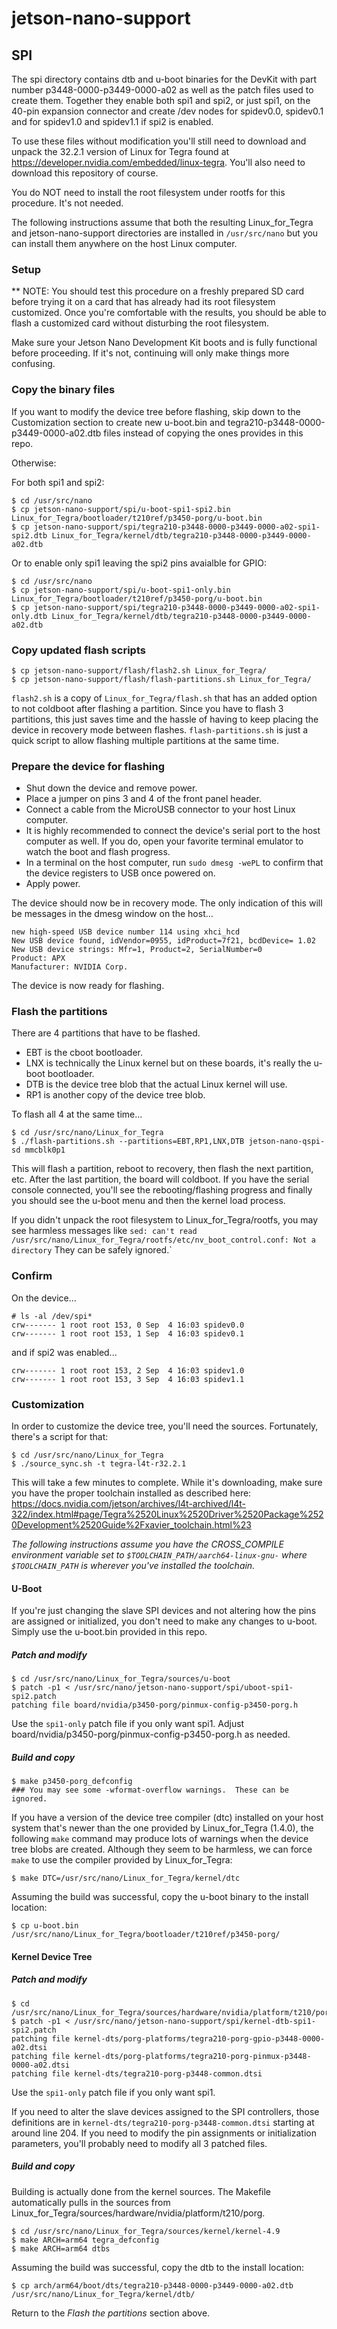 # jetson-nano-support

## SPI

The spi directory contains dtb and u-boot binaries for the DevKit
with part number p3448-0000-p3449-0000-a02 as well as the patch files
used to create them.  Together they enable both spi1 and spi2, or just spi1,
on the 40-pin expansion connector and create /dev nodes for spidev0.0, spidev0.1
and for spidev1.0 and spidev1.1 if spi2 is enabled.

To use these files without modification you'll still need to download
and unpack the 32.2.1 version of Linux for Tegra found at
https://developer.nvidia.com/embedded/linux-tegra.
You'll also need to download this repository of course.

You do NOT need to install the root filesystem under rootfs for
this procedure.  It's not needed.

The following instructions assume that both the resulting
Linux_for_Tegra and jetson-nano-support directories are installed in
`/usr/src/nano` but you can install them anywhere on the host Linux computer.

### Setup

** NOTE: You should test this procedure on a freshly prepared SD card before
trying it on a card that has already had its root filesystem customized.  Once
you're comfortable with the results, you should be able to flash a customized
card without disturbing the root filesystem.

Make sure your Jetson Nano Development Kit boots and is fully
functional before proceeding.  If it's not, continuing will only
make things more confusing.

### Copy the binary files

If you want to modify the device tree before flashing, skip down to the Customization
section to create new u-boot.bin and tegra210-p3448-0000-p3449-0000-a02.dtb
files instead of copying the ones provides in this repo.

Otherwise:

For both spi1 and spi2:
```
$ cd /usr/src/nano
$ cp jetson-nano-support/spi/u-boot-spi1-spi2.bin Linux_for_Tegra/bootloader/t210ref/p3450-porg/u-boot.bin
$ cp jetson-nano-support/spi/tegra210-p3448-0000-p3449-0000-a02-spi1-spi2.dtb Linux_for_Tegra/kernel/dtb/tegra210-p3448-0000-p3449-0000-a02.dtb
```

Or to enable only spi1 leaving the spi2 pins avaialble for GPIO:
```
$ cd /usr/src/nano
$ cp jetson-nano-support/spi/u-boot-spi1-only.bin Linux_for_Tegra/bootloader/t210ref/p3450-porg/u-boot.bin
$ cp jetson-nano-support/spi/tegra210-p3448-0000-p3449-0000-a02-spi1-only.dtb Linux_for_Tegra/kernel/dtb/tegra210-p3448-0000-p3449-0000-a02.dtb
```

### Copy updated flash scripts
```
$ cp jetson-nano-support/flash/flash2.sh Linux_for_Tegra/
$ cp jetson-nano-support/flash/flash-partitions.sh Linux_for_Tegra/
```
`flash2.sh` is a copy of `Linux_for_Tegra/flash.sh` that has an added
option to not coldboot after flashing a partition.  Since you have to flash
3 partitions, this just saves time and the hassle of having to keep placing
the device in recovery mode between flashes.
`flash-partitions.sh` is just a quick script to allow flashing multiple
partitions at the same time.

### Prepare the device for flashing

* Shut down the device and remove power.
* Place a jumper on pins 3 and 4 of the front panel header.
* Connect a cable from the MicroUSB connector to your host Linux computer.
* It is highly recommended to connect the device's serial port to the host computer as well.  If you do, open your favorite terminal emulator to watch the boot and flash progress.
* In a terminal on the host computer, run `sudo dmesg -wePL` to confirm that the device registers to USB once powered on.
* Apply power.

The device should now be in recovery mode.  The only indication of
this will be messages in the dmesg window on the host...
```
new high-speed USB device number 114 using xhci_hcd
New USB device found, idVendor=0955, idProduct=7f21, bcdDevice= 1.02
New USB device strings: Mfr=1, Product=2, SerialNumber=0
Product: APX
Manufacturer: NVIDIA Corp.
```

The device is now ready for flashing.


### Flash the partitions

There are 4 partitions that have to be flashed.
* EBT is the cboot bootloader.
* LNX is technically the Linux kernel but on these boards, it's really the u-boot bootloader.
* DTB is the device tree blob that the actual Linux kernel will use.
* RP1 is another copy of the device tree blob.

To flash all 4 at the same time...
```
$ cd /usr/src/nano/Linux_for_Tegra
$ ./flash-partitions.sh --partitions=EBT,RP1,LNX,DTB jetson-nano-qspi-sd mmcblk0p1
```
This will flash a partition, reboot to recovery, then flash the next partition, etc.
After the last partition, the board will coldboot.  If you have the serial console
connected, you'll see the rebooting/flashing progress and finally you should
see the u-boot menu and then the kernel load process.

If you didn't unpack the root filesystem to Linux_for_Tegra/rootfs, you may see
harmless messages like
`sed: can't read /usr/src/nano/Linux_for_Tegra/rootfs/etc/nv_boot_control.conf: Not a directory`
They can be safely ignored.`

### Confirm

On the device...
```
# ls -al /dev/spi*
crw------- 1 root root 153, 0 Sep  4 16:03 spidev0.0
crw------- 1 root root 153, 1 Sep  4 16:03 spidev0.1
```
and if spi2 was enabled...
```
crw------- 1 root root 153, 2 Sep  4 16:03 spidev1.0
crw------- 1 root root 153, 3 Sep  4 16:03 spidev1.1
```

### Customization

In order to customize the device tree, you'll need the sources.  Fortunately,
there's a script for that:
```
$ cd /usr/src/nano/Linux_for_Tegra
$ ./source_sync.sh -t tegra-l4t-r32.2.1
```
This will take a few minutes to complete.  While it's downloading, make sure you
have the proper toolchain installed as described here:
https://docs.nvidia.com/jetson/archives/l4t-archived/l4t-322/index.html#page/Tegra%2520Linux%2520Driver%2520Package%2520Development%2520Guide%2Fxavier_toolchain.html%23

*The following instructions assume you have the CROSS_COMPILE environment variable
set to `$TOOLCHAIN_PATH/aarch64-linux-gnu-` where `$TOOLCHAIN_PATH` is wherever
you've installed the toolchain.*

#### U-Boot

If you're just changing the slave SPI devices and not altering how the
pins are assigned or initialized, you don't need to make any changes to
u-boot.  Simply use the u-boot.bin provided in this repo.

##### Patch and modify

```
$ cd /usr/src/nano/Linux_for_Tegra/sources/u-boot
$ patch -p1 < /usr/src/nano/jetson-nano-support/spi/uboot-spi1-spi2.patch
patching file board/nvidia/p3450-porg/pinmux-config-p3450-porg.h
```
Use the `spi1-only` patch file if you only want spi1.
Adjust board/nvidia/p3450-porg/pinmux-config-p3450-porg.h as needed.  

##### Build and copy
```
$ make p3450-porg_defconfig
### You may see some -wformat-overflow warnings.  These can be ignored.
```
If you have a version of the device tree compiler (dtc) installed on
your host system that's newer than the one provided by Linux_for_Tegra (1.4.0),
the following `make` command may produce lots of warnings when the device tree
blobs are created.  Although they seem to be harmless, we can force `make` to
use the compiler provided by Linux_for_Tegra:
```
$ make DTC=/usr/src/nano/Linux_for_Tegra/kernel/dtc
```
Assuming the build was successful, copy the u-boot binary to the install location:
```
$ cp u-boot.bin /usr/src/nano/Linux_for_Tegra/bootloader/t210ref/p3450-porg/
```

#### Kernel Device Tree

##### Patch and modify

```
$ cd /usr/src/nano/Linux_for_Tegra/sources/hardware/nvidia/platform/t210/porg
$ patch -p1 < /usr/src/nano/jetson-nano-support/spi/kernel-dtb-spi1-spi2.patch
patching file kernel-dts/porg-platforms/tegra210-porg-gpio-p3448-0000-a02.dtsi
patching file kernel-dts/porg-platforms/tegra210-porg-pinmux-p3448-0000-a02.dtsi
patching file kernel-dts/tegra210-porg-p3448-common.dtsi
```
Use the `spi1-only` patch file if you only want spi1.

If you need to alter the slave devices assigned to the SPI controllers, those
definitions are in `kernel-dts/tegra210-porg-p3448-common.dtsi` starting at around
line 204.  If you need to modify the pin assignments or initialization parameters,
you'll probably need to modify all 3 patched files.

##### Build and copy
Building is actually done from the kernel sources.  The Makefile automatically
pulls in the sources from Linux_for_Tegra/sources/hardware/nvidia/platform/t210/porg.
```
$ cd /usr/src/nano/Linux_for_Tegra/sources/kernel/kernel-4.9
$ make ARCH=arm64 tegra_defconfig
$ make ARCH=arm64 dtbs
```
Assuming the build was successful, copy the dtb to the install location:
```
$ cp arch/arm64/boot/dts/tegra210-p3448-0000-p3449-0000-a02.dtb /usr/src/nano/Linux_for_Tegra/kernel/dtb/
```
Return to the *Flash the partitions* section above.
